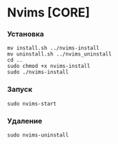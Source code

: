 # Nvims [CORE]

### Установка
```
mv install.sh ../nvims-install
mv uninstall.sh ../nvims_uninstall
cd ..
sudo chmod +x nvims-install
sudo ./nvims-install
```

### Запуск
```
sudo nvims-start
```

### Удаление
```
sudo nvims-uninstall
```